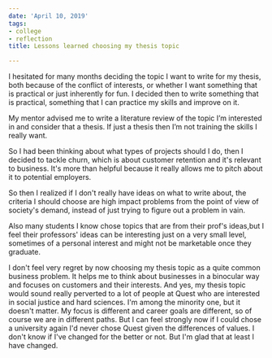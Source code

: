 ```yaml
---
date: 'April 10, 2019'
tags:
- college
- reflection
title: Lessons learned choosing my thesis topic

---
```

I hesitated for many months deciding the topic I want to write for my thesis, both because of the conflict of interests, or whether I want something that is practical or just inherently for fun. I decided then to write something that is practical, something that I can practice my skills and improve on it. 
‍

My mentor advised me to write a literature review of the topic I’m interested in and consider that a thesis. If just a thesis then I’m not training the skills I really want. 
‍

So I had been thinking about what types of projects should I do, then I decided to tackle churn, which is about customer retention and it's relevant to business. It's more than helpful because it really allows me to pitch about it to potential employers. 
‍

So then I realized if I don't really have ideas on what to write about, the criteria I should choose are high impact problems from the point of view of society's demand, instead of just trying to figure out a problem in vain. 


Also many students I know chose topics that are from their prof's ideas,but I feel their professors' ideas can be interesting just on a very small level, sometimes of a personal interest and might not be marketable once they graduate. 
‍

I don't feel very regret by now choosing my thesis topic as a quite common business problem. It helps me to think about businesses in a binocular way and focuses on customers and their interests. And yes, my thesis topic would sound really perverted to a lot of people at Quest who are interested in social justice and hard sciences. I'm among the minority one, but it doesn't matter. My focus is different and career goals are different, so of course we are in different paths. But I can feel strongly now if I could chose a university again I'd never chose Quest given the differences of values. I don't know if I've changed for the better or not. But I'm glad that at least I have changed.